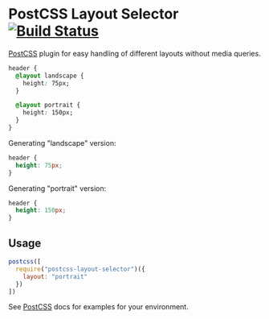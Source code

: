 # PostCSS Layout Selector [![Build Status][ci-img]][ci]

[PostCSS] plugin for easy handling of different layouts without media queries.

[PostCSS]: https://github.com/postcss/postcss
[ci-img]:  https://travis-ci.org/swernerx/postcss-layout-selector.svg
[ci]:      https://travis-ci.org/swernerx/postcss-layout-selector

```css
header {
  @layout landscape {
    height: 75px;
  }

  @layout portrait {
    height: 150px;
  }
}
```

Generating "landscape" version:

```css
header {
  height: 75px;
}
```

Generating "portrait" version:

```css
header {
  height: 150px;
}
```


## Usage

```js
postcss([
  require("postcss-layout-selector")({
    layout: "portrait"
  })
])
```

See [PostCSS] docs for examples for your environment.
